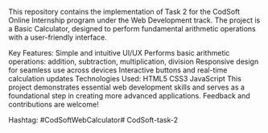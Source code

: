 This repository contains the implementation of Task 2 for the CodSoft Online Internship program under the Web Development track. The project is a Basic Calculator, designed to perform fundamental arithmetic operations with a user-friendly interface.

Key Features:
Simple and intuitive UI/UX
Performs basic arithmetic operations: addition, subtraction, multiplication, division
Responsive design for seamless use across devices
Interactive buttons and real-time calculation updates
Technologies Used:
HTML5
CSS3
JavaScript
This project demonstrates essential web development skills and serves as a foundational step in creating more advanced applications. Feedback and contributions are welcome!

Hashtag:
#CodSoftWebCalculator# CodSoft-task-2
